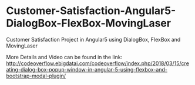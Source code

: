 # Customer-Satisfaction-Angular5-DialogBox-FlexBox-MovingLaser
Customer Satisfaction Project in Angular5 using DialogBox, FlexBox and MovingLaser

More Details and Video can be found in the link:
http://codeoverflow.ebigdatai.com/codeoverflow/index.php/2018/03/15/creating-dialog-box-popup-window-in-angular-5-using-flexbox-and-bootstrap-modal-plugin/


